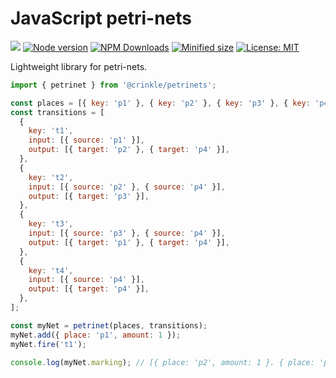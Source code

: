 # JavaScript petri-nets

![](https://github.com/kevtiq/petrinets/workflows/test/badge.svg)
[![Node version](https://img.shields.io/npm/v/@crinkle/petrinets.svg?style=flat)](https://www.npmjs.com/package/@crinkle/petrinets)
[![NPM Downloads](https://img.shields.io/npm/dm/@crinkle/petrinets.svg?style=flat)](https://www.npmjs.com/package/@crinkle/petrinets)
[![Minified size](https://img.shields.io/bundlephobia/min/@crinkle/petrinets?label=minified)](https://www.npmjs.com/package/@crinkle/petrinets)
[![License: MIT](https://img.shields.io/badge/License-MIT-yellow.svg)](https://opensource.org/licenses/MIT)

Lightweight library for petri-nets.

```js
import { petrinet } from '@crinkle/petrinets';

const places = [{ key: 'p1' }, { key: 'p2' }, { key: 'p3' }, { key: 'p4' }];
const transitions = [
  {
    key: 't1',
    input: [{ source: 'p1' }],
    output: [{ target: 'p2' }, { target: 'p4' }],
  },
  {
    key: 't2',
    input: [{ source: 'p2' }, { source: 'p4' }],
    output: [{ target: 'p3' }],
  },
  {
    key: 't3',
    input: [{ source: 'p3' }, { source: 'p4' }],
    output: [{ target: 'p1' }, { target: 'p4' }],
  },
  {
    key: 't4',
    input: [{ source: 'p4' }],
    output: [{ target: 'p4' }],
  },
];

const myNet = petrinet(places, transitions);
myNet.add({ place: 'p1', amount: 1 });
myNet.fire('t1');

console.log(myNet.marking); // [{ place: 'p2', amount: 1 }. { place: 'p4', amount: 1 }]
```
